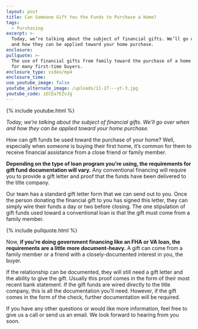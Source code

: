 ```yaml
---
layout: post
title: Can Someone Gift You the Funds to Purchase a Home?
tags:
  - Purchasing
excerpt: >-
  Today, we’re talking about the subject of financial gifts. We’ll go over when
  and how they can be applied toward your home purchase.
enclosure:
pullquote: >-
  The use of financial gifts from family toward the purchase of a home is common
  for many first-time buyers.
enclosure_type: video/mp4
enclosure_time:
use_youtube_image: false
youtube_alternate_image: /uploads/11-27---yt-3.jpg
youtube_code: iECEa7EZvJg
---
```



{% include youtube.html %}

*Today, we’re talking about the subject of financial gifts. We’ll go over when and how they can be applied toward your home purchase.*

How can gift funds be used toward the purchase of your home? Well, especially when someone is buying their first home, it’s common for them to receive financial assistance from a close friend or family member.

**Depending on the type of loan program you’re using, the requirements for gift fund documentation will vary.** Any conventional financing will require you to provide a gift letter and proof that the funds have been delivered to the title company.

Our team has a standard gift letter form that we can send out to you. Once the person donating the financial gift to you has signed this letter, they can simply wire their funds a day or two before closing. The one stipulation of gift funds used toward a conventional loan is that the gift must come from a family member.

{% include pullquote.html %}

Now, **if you’re doing government financing like an FHA or VA loan, the requirements are a little more document-heavy.** A gift can come from a family member or a friend with a closely-documented interest in you, the buyer.

If the relationship can be documented, they will still need a gift letter and the ability to give the gift. Usually this proof comes in the form of their most recent bank statement. If the gift funds are wired directly to the title company, this is all the documentation you’ll need. However, if the gift comes in the form of the check, further documentation will be required.

If you have any other questions or would like more information, feel free to give us a call or send us an email. We look forward to hearing from you soon.